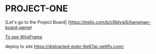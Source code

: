 # PROJECT-ONE

[Let's go to the Project Board] (https://trello.com/b/cRblvgiS/hangman-board-game)

[To see WireFrame](https://i.postimg.cc/4NcR2zBQ/WIREFRAME.jpg)

deploy to site https://distracted-euler-6e67ac.netlify.com/
